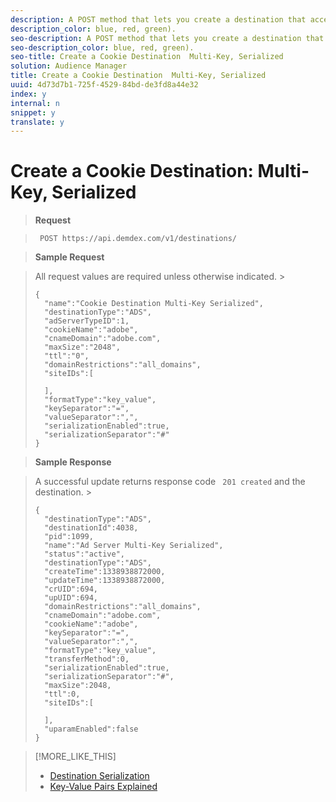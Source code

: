 ```yaml
---
description: A POST method that lets you create a destination that accepts segments that contain multiple keys and values (e.g., gender=male, female
description_color: blue, red, green).
seo-description: A POST method that lets you create a destination that accepts segments that contain multiple keys and values (e.g., gender=male, female
seo-description_color: blue, red, green).
seo-title: Create a Cookie Destination  Multi-Key, Serialized
solution: Audience Manager
title: Create a Cookie Destination  Multi-Key, Serialized
uuid: 4d73d7b1-725f-4529-84bd-de3fd8a44e32
index: y
internal: n
snippet: y
translate: y
---
```


# Create a Cookie Destination: Multi-Key, Serialized


>**Request** 

>` POST https://api.demdex.com/v1/destinations/` 

>**Sample Request** 

>All request values are required unless otherwise indicated. >
>```
>{ 
>   "name":"Cookie Destination Multi-Key Serialized", 
>   "destinationType":"ADS", 
>   "adServerTypeID":1, 
>   "cookieName":"adobe", 
>   "cnameDomain":"adobe.com", 
>   "maxSize":"2048", 
>   "ttl":"0", 
>   "domainRestrictions":"all_domains", 
>   "siteIDs":[ 
> 
>   ], 
>   "formatType":"key_value", 
>   "keySeparator":"=", 
>   "valueSeparator":",", 
>   "serializationEnabled":true, 
>   "serializationSeparator":"#" 
>}
>```


>**Sample Response** 

>A successful update returns response code ` 201 created` and the destination. >
>```
>{ 
>   "destinationType":"ADS", 
>   "destinationId":4038, 
>   "pid":1099, 
>   "name":"Ad Server Multi-Key Serialized", 
>   "status":"active", 
>   "destinationType":"ADS", 
>   "createTime":1338938872000, 
>   "updateTime":1338938872000, 
>   "crUID":694, 
>   "upUID":694, 
>   "domainRestrictions":"all_domains", 
>   "cnameDomain":"adobe.com", 
>   "cookieName":"adobe", 
>   "keySeparator":"=", 
>   "valueSeparator":",", 
>   "formatType":"key_value", 
>   "transferMethod":0, 
>   "serializationEnabled":true, 
>   "serializationSeparator":"#", 
>   "maxSize":2048, 
>   "ttl":0, 
>   "siteIDs":[ 
> 
>   ], 
>   "uparamEnabled":false 
>}
>```

>[!MORE_LIKE_THIS]
>
>* [ Destination Serialization ](c_dest_serialized.md#concept_02436A7C6C574C799F079EB731A63262)
>* [ Key-Value Pairs Explained ](c_key_value_explained.md#concept_E4236E003076483AA939791FE2492B49)
